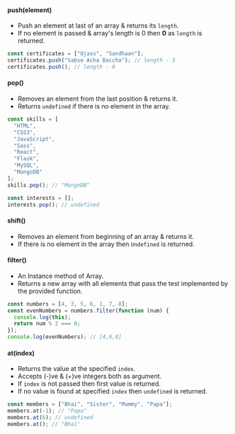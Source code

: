 #### push(element)

- Push an element at last of an array & returns its `length`.
- If no element is passed & array's length is 0 then **0** as `length` is returned.

```js
const certificates = ["Ojass", "Sandhaan"];
certificates.push("Sabse Acha Baccha"); // length - 3
certificates.push(); // length - 0
```

#### pop()

- Removes an element from the last position & returns it.
- Returns `undefined` if there is no element in the array.

```js
const skills = [
  "HTML",
  "CSS3",
  "JavaScript",
  "Sass",
  "React",
  "Flask",
  "MySQL",
  "MongoDB"
];
skills.pop(); // "MongoDB"

const interests = [];
interests.pop(); // undefined
```

#### shift()

- Removes an element from beginning of an array & returns it.
- If there is no element in the array then `Undefined` is returned.

#### filter()

- An Instance method of Array.
- Returns a new array with all elements that pass the test implemented by the provided function.

```js
const numbers = [4, 3, 5, 6, 1, 7, 8];
const evenNumbers = numbers.filter(function (num) {
  console.log(this);
  return num % 2 === 0;
});
console.log(evenNumbers); // [4,6,8]
```

#### at(index)

- Returns the value at the specified `index`.
- Accepts (-)ve & (+)ve integers both as argument.
- If `index` is not passed then first value is returned.
- If no value is found at specified `index` then `undefined` is returned.

```js
const members = ["Bhai", "Sister", "Mummy", "Papa"];
members.at(-1); // "Papa"
members.at(6); // undefined
members.at(); // "Bhai"
```
